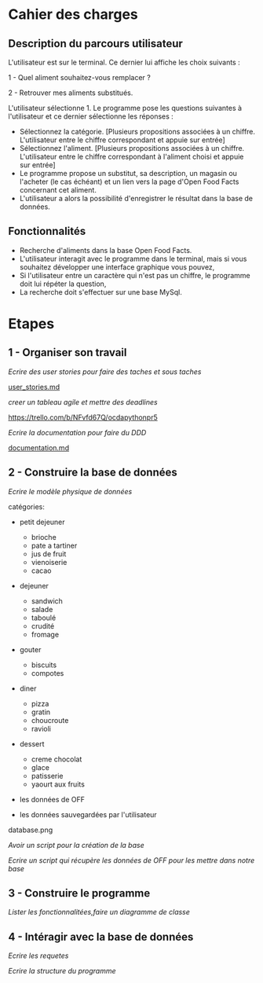 # Cahier des charges

## Description du parcours utilisateur

L'utilisateur est sur le terminal. Ce dernier lui affiche les choix suivants :

1 - Quel aliment souhaitez-vous remplacer ? 

2 - Retrouver mes aliments substitués.

L'utilisateur sélectionne 1. Le programme pose les questions suivantes à l'utilisateur et ce dernier sélectionne les réponses :

* Sélectionnez la catégorie. [Plusieurs propositions associées à un chiffre. L'utilisateur entre le chiffre correspondant et appuie sur entrée]
* Sélectionnez l'aliment. [Plusieurs propositions associées à un chiffre. L'utilisateur entre le chiffre correspondant à l'aliment choisi et appuie sur entrée]
* Le programme propose un substitut, sa description, un magasin ou l'acheter (le cas échéant) et un lien vers la page d'Open Food Facts concernant cet aliment.
* L'utilisateur a alors la possibilité d'enregistrer le résultat dans la base de données.
 

## Fonctionnalités

* Recherche d'aliments dans la base Open Food Facts.
* L'utilisateur interagit avec le programme dans le terminal, mais si vous souhaitez développer une interface graphique vous pouvez,
* Si l'utilisateur entre un caractère qui n'est pas un chiffre, le programme doit lui répéter la question,
* La recherche doit s'effectuer sur une base MySql.

# Etapes

## 1 - Organiser son travail

*Ecrire des user stories pour faire des taches et sous taches*

[user_stories.md](user_stories.md)

*creer un tableau agile et mettre des deadlines*

https://trello.com/b/NFvfd67Q/ocdapythonpr5

*Ecrire la documentation pour faire du DDD*

[documentation.md](documentation.md)

## 2 - Construire la base de données

*Ecrire le modèle physique de données*

catégories:
* petit dejeuner
    * brioche
    * pate a tartiner
    * jus de fruit
    * vienoiserie
    * cacao
* dejeuner
    * sandwich
    * salade
    * taboulé
    * crudité
    * fromage
* gouter
    * biscuits
    * compotes
* diner
    * pizza
    * gratin
    * choucroute
    * ravioli
* dessert
    * creme chocolat
    * glace
    * patisserie
    * yaourt aux fruits

* les données de OFF
* les données sauvegardées par l'utilisateur

database.png


*Avoir un script pour la création de la base*

*Ecrire un script qui récupère les données de OFF pour les mettre dans notre base*

## 3 - Construire le programme

*Lister les fonctionnalitées,faire un diagramme de classe*

## 4 - Intéragir avec la base de données

*Ecrire les requetes*

*Ecrire la structure du programme*
